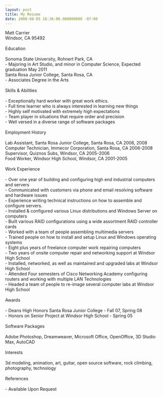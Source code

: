 ```yaml
---
layout: post
title: My Resume
date: 2008-08-05 16:36:00.000000000 -07:00
---
```

Matt Carrier<br />Windsor, CA 95492<br /><br />Education<br /><br />Sonoma State University, Rohnert Park, CA<br />- Majoring in Art Studio, and minor in Computer Science, Expected graduation May 2011<br />Santa Rosa Junior College, Santa Rosa, CA<br />- Associates Degree in the Arts<br /><br />Skills & Abilities<br /><br />- Exceptionally hard worker with great work ethics.<br />- Full time learner who is always interested in learning new things<br />- Highly self motivated with extremely high expectations<br />- Team player in situations that require order and precision<br />- Well versed in a diverse range of software packages<br /><br />Employment History<br /><br />Lab Assistant, Santa Rosa Junior College, Santa Rosa, CA 2006, 2008<br />Computer Technician, Immecor Corporation, Santa Rosa, CA 2006-2008<br />Supervisor, Quiznos Subs, Windsor, CA 2005-2006<br />Food Worker, Windsor High School, Windsor, CA 2001-2005<br /><br />Work Experience<br /><br />- Over one year of building and configuring high end industrial computers and servers<br />- Communicated with customers via phone and email resolving software and hardware issues<br />- Experience writing technical instructions on how to assemble and configure servers.<br />- Installed & configured various Linux distributions and Windows Server on computers<br />- Built various RAID configurations using a wide assortment RAID controller cards<br />- Worked with a team of people assembling multimedia servers<br />- Trained people on how to install and setup Linux and Windows operating systems<br />- Eight plus years of freelance computer work repairing computers<br />- Two years of onsite computer repair and networking support at Windsor High School<br />- Installed, networked, as well as maintained and upgraded labs at Windsor High School<br />- Attended Four semesters of Cisco Networking Academy configuring routers and working with multiple LAN Technologies<br />- Headed a team of people to re-image several computer labs at Windsor High School<br /><br />Awards<br /><br />- Deans High Honors Santa Rosa Junior College - Fall 07, Spring 08<br />- Honors on Senior Project at Windsor High School - Spring 05<br /><br />Software Packages<br /><br />Adobe Photoshop, Dreamweaver, Microsoft Office, OpenOffice, 3D Studio Max, AutoCAD<br /><br />Interests<br /><br />3d modeling, animation, art, guitar, open source software, rock climbing, photography, technology<br /><br />References<br /><br />- Available Upon Request

